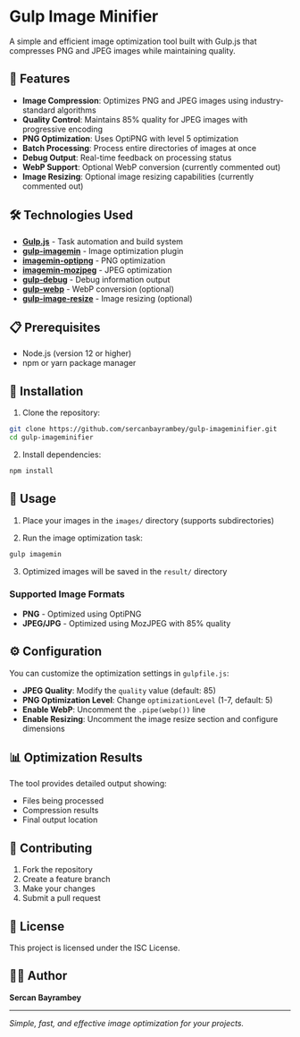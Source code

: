 # Gulp Image Minifier

A simple and efficient image optimization tool built with Gulp.js that compresses PNG and JPEG images while maintaining quality.

## 🚀 Features

- **Image Compression**: Optimizes PNG and JPEG images using industry-standard algorithms
- **Quality Control**: Maintains 85% quality for JPEG images with progressive encoding
- **PNG Optimization**: Uses OptiPNG with level 5 optimization
- **Batch Processing**: Process entire directories of images at once
- **Debug Output**: Real-time feedback on processing status
- **WebP Support**: Optional WebP conversion (currently commented out)
- **Image Resizing**: Optional image resizing capabilities (currently commented out)

## 🛠️ Technologies Used

- **[Gulp.js](https://gulpjs.com/)** - Task automation and build system
- **[gulp-imagemin](https://github.com/sindresorhus/gulp-imagemin)** - Image optimization plugin
- **[imagemin-optipng](https://github.com/imagemin/imagemin-optipng)** - PNG optimization
- **[imagemin-mozjpeg](https://github.com/imagemin/imagemin-mozjpeg)** - JPEG optimization
- **[gulp-debug](https://github.com/sindresorhus/gulp-debug)** - Debug information output
- **[gulp-webp](https://github.com/sindresorhus/gulp-webp)** - WebP conversion (optional)
- **[gulp-image-resize](https://github.com/scalableminds/gulp-image-resize)** - Image resizing (optional)

## 📋 Prerequisites

- Node.js (version 12 or higher)
- npm or yarn package manager

## 🔧 Installation

1. Clone the repository:
```bash
git clone https://github.com/sercanbayrambey/gulp-imageminifier.git
cd gulp-imageminifier
```

2. Install dependencies:
```bash
npm install
```

## 📁 Usage

1. Place your images in the `images/` directory (supports subdirectories)

2. Run the image optimization task:
```bash
gulp imagemin
```

3. Optimized images will be saved in the `result/` directory

### Supported Image Formats
- **PNG** - Optimized using OptiPNG
- **JPEG/JPG** - Optimized using MozJPEG with 85% quality

## ⚙️ Configuration

You can customize the optimization settings in `gulpfile.js`:

- **JPEG Quality**: Modify the `quality` value (default: 85)
- **PNG Optimization Level**: Change `optimizationLevel` (1-7, default: 5)
- **Enable WebP**: Uncomment the `.pipe(webp())` line
- **Enable Resizing**: Uncomment the image resize section and configure dimensions

## 📊 Optimization Results

The tool provides detailed output showing:
- Files being processed
- Compression results
- Final output location

## 🤝 Contributing

1. Fork the repository
2. Create a feature branch
3. Make your changes
4. Submit a pull request

## 📄 License

This project is licensed under the ISC License.

## 👨‍💻 Author

**Sercan Bayrambey**

---

*Simple, fast, and effective image optimization for your projects.*
